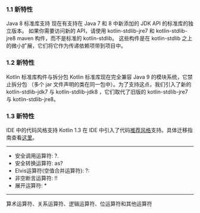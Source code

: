 ### 1.1 新特性
Java 8 标准库支持
现在有支持在 Java 7 和 8 中新添加的 JDK API 的标准库的独立版本。 如果你需要访问新的 API，请使用 kotlin-stdlib-jre7 和 kotlin-stdlib-jre8 maven 构件，而不是标准的 kotlin-stdlib。 这些构件是在 kotlin-stdlib 之上的微小扩展，它们将它作为传递依赖项带到项目中。


### 1.2 新特性
Kotlin 标准库构件与拆分包
Kotlin 标准库现在完全兼容 Java 9 的模块系统，它禁止拆分包 （多个 jar 文件声明的类在同一包中）。为了支持这点，我们引入了新的 kotlin-stdlib-jdk7 与 kotlin-stdlib-jdk8 ，它们取代了旧版的 kotlin-stdlib-jre7 与 kotlin-stdlib-jre8。


### 1.3 新特性
IDE 中的代码风格支持
Kotlin 1.3 在 IDE 中引入了代码[推荐风格](https://www.kotlincn.net/docs/reference/coding-conventions.html)支持。具体迁移指南查看[这里](https://www.kotlincn.net/docs/reference/code-style-migration-guide.html)。



---

- 安全调⽤运算符: ?. 
- 安全转换运算符: as? 
- Elvis运算符(空值合并运算符): ?: 
- ⾮空断言运算符: !!
- 展开运算符: *


----

算术运算符、关系运算符、逻辑运算符、位运算符和其他运算符